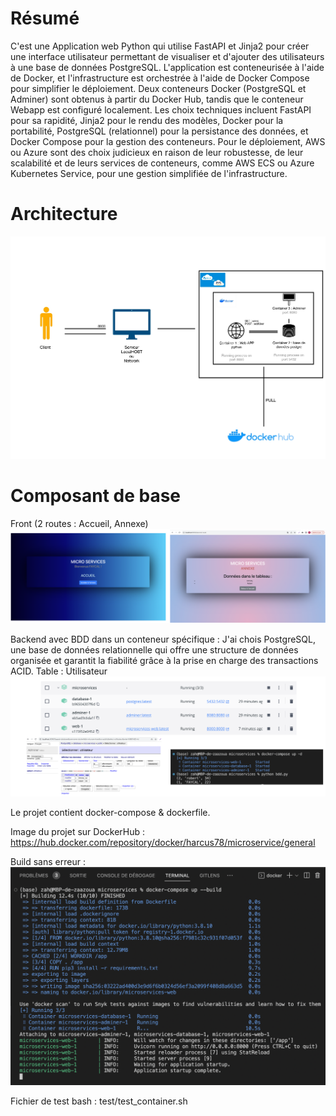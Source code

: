 # Résumé
C'est une Application web Python qui utilise FastAPI et Jinja2 pour créer une interface utilisateur permettant de visualiser et d'ajouter des utilisateurs à une base de données PostgreSQL. L'application est conteneurisée à l'aide de Docker, et l'infrastructure est orchestrée à l'aide de Docker Compose pour simplifier le déploiement. Deux conteneurs Docker (PostgreSQL et Adminer) sont obtenus à partir du Docker Hub, tandis que le conteneur Webapp est configuré localement. Les choix techniques incluent FastAPI pour sa rapidité, Jinja2 pour le rendu des modèles, Docker pour la portabilité, PostgreSQL (relationnel) pour la persistance des données, et Docker Compose pour la gestion des conteneurs. Pour le déploiement, AWS ou Azure sont des choix judicieux en raison de leur robustesse, de leur scalabilité et de leurs services de conteneurs, comme AWS ECS ou Azure Kubernetes Service, pour une gestion simplifiée de l'infrastructure.

# Architecture
<img src="templates/img/architecture.jpg">

# Composant de base
Front (2 routes : Accueil, Annexe)
<img src="templates/img/route.png">

Backend avec BDD dans un conteneur spécifique :
  J'ai chois PostgreSQL, une base de données relationnelle qui offre une structure de données organisée et garantit la fiabilité grâce à la prise en charge des transactions ACID.
  Table : Utilisateur
<img src="templates/img/bdd.png">


Le projet contient docker-compose & dockerfile.

Image du projet sur DockerHub :
https://hub.docker.com/repository/docker/harcus78/microservice/general

Build sans erreur : 
<img src="templates/img/build.png">

Fichier de test bash : 
test/test_container.sh

